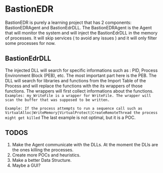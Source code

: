 # BastionEDR

BastionEDR is purely a learning project that has 2 components: BastionEDRAgent and BastionEdrDLL.
The BastionEDRAgent is the Agent that will monitor the system and will inject the BastionEdrDLL in the memory of processes.
It will skip services ( to avoid any issues ) and it will only filter some processes for now.

## BastionEdrDLL

The injected DLL will search for specific informations such as : PID, Process Environment Block (PEB), etc.
The most important part here is the PEB. The DLL will search for libraries and functions from the Import Table of the Process and will replace the functions with 
the its wrappers of those functions. The wrappers will first collect informations about the functions.
`Examples: my_WriteFile is a wrapper for WriteFile. The wrapper will scan the buffer that was supposed to be written.`

`Example: If the process attempts to run a sequence call such as VirtualAlloc|WriteMemory|VirtualProtect|CreateRemoteThread the process might get killed`
The last example is not optimal, but it is a POC.

## TODOS

1. Make the Agent communicate with the DLLs. At the moment the DLls are the ones killing the processes.
2. Create more POCs and heuristics.
3. Make a better Data Structure.
4. Maybe a GUI?
